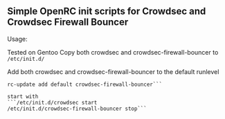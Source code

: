## Simple OpenRC init scripts for Crowdsec and Crowdsec Firewall Bouncer ##

Usage:

Tested on Gentoo
Copy both crowdsec and crowdsec-firewall-bouncer to `/etc/init.d/`

Add both crowdsec and crowdsec-firewall-bouncer to the default runlevel
```rc-update add default crowdsec
rc-update add default crowdsec-firewall-bouncer```

start with
```/etc/init.d/crowdsec start
/etc/init.d/crowdsec-firewall-bouncer stop```
